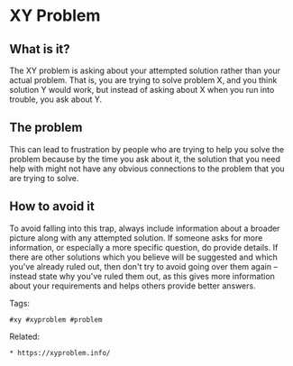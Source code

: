 # XY Problem

## What is it?
The XY problem is asking about your attempted solution rather than your
actual problem. That is, you are trying to solve problem X, and you
think solution Y would work, but instead of asking about X when you run
into trouble, you ask about Y.

## The problem

This can lead to frustration by people who are trying to help you solve
the problem because by the time you ask about it, the solution that you
need help with might not have any obvious connections to the problem
that you are trying to solve.

## How to avoid it

To avoid falling into this trap, always include information about a
broader picture along with any attempted solution. If someone asks for
more information, or especially a more specific question, do provide
details. If there are other solutions which you believe will be
suggested and which you've already ruled out, then don't try to avoid
going over them again – instead state why you've ruled them out, as this
gives more information about your requirements and helps others provide
better answers.

Tags:
```
#xy #xyproblem #problem

```

Related:
```
* https://xyproblem.info/
```
